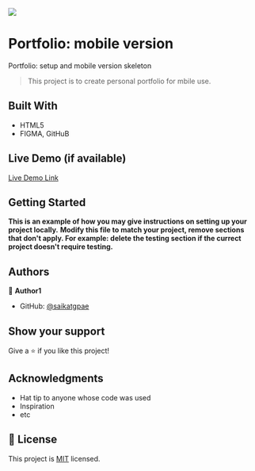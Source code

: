 ![](https://img.shields.io/badge/Microverse-blueviolet)

# Portfolio: mobile version
Portfolio: setup and mobile version skeleton

> This project is to create personal portfolio for mbile use.


## Built With

- HTML5
- FIGMA, GitHuB

## Live Demo (if available)

[Live Demo Link](https://saikatgpae.github.io/saikat-portfolio/)


## Getting Started

**This is an example of how you may give instructions on setting up your project locally.**
**Modify this file to match your project, remove sections that don't apply. For example: delete the testing section if the currect project doesn't require testing.**





## Authors

👤 **Author1**

- GitHub: [@saikatgpae](https://github.com/saikatgpae)


## Show your support

Give a ⭐️ if you like this project!

## Acknowledgments

- Hat tip to anyone whose code was used
- Inspiration
- etc

## 📝 License

This project is [MIT](./MIT.md) licensed.
